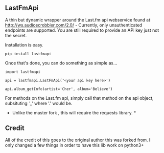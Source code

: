 LastFmApi
---------

A thin but dynamic wrapper around the Last.fm api webservice found at
http://ws.audioscrobbler.com/2.0/ - Currently, only unauthenticated endpoints
are supported. You are still required to provide an API key just not the
secret.

Installation is easy.

    pip install lastfmapi

Once that's done, you can do something as simple as...

    import lastfmapi
    
    api = lastfmapi.LastFmApi('<your api key here>')
    
    api.album_getInfo(artist='Cher', album='Believe')

For methods on the Last.fm api, simply call that method on the api object,
subsituting '_' where '.' would be.

* Unlike the master fork , this will require the requests library. *


Credit
---------

All of the credit of this goes to the original author this
was forked from. I only changed a few things in order to have
this lib work on python3+